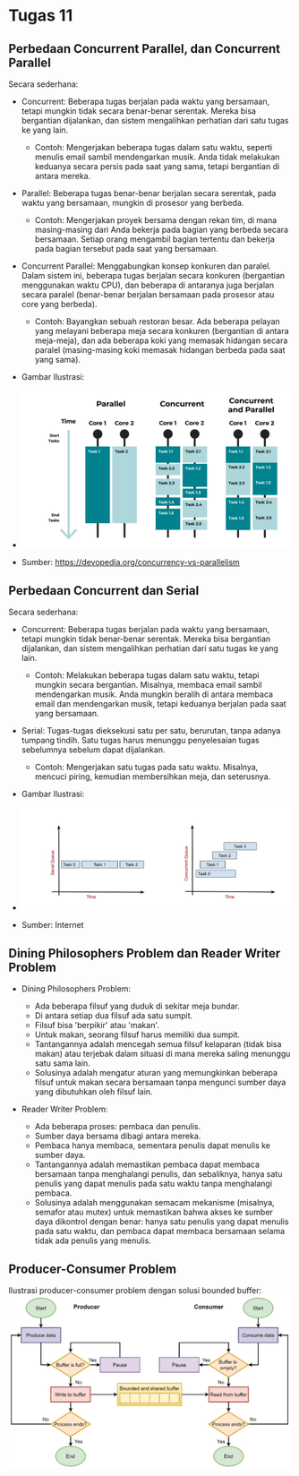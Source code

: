 # Tugas 11
## Perbedaan Concurrent Parallel, dan Concurrent Parallel
Secara sederhana:
- Concurrent: Beberapa tugas berjalan pada waktu yang bersamaan, tetapi mungkin tidak secara benar-benar serentak. Mereka bisa bergantian dijalankan, dan sistem mengalihkan perhatian dari satu tugas ke yang lain.
  - Contoh: Mengerjakan beberapa tugas dalam satu waktu, seperti menulis email sambil mendengarkan musik. Anda tidak melakukan keduanya secara persis pada saat yang sama, tetapi bergantian di antara mereka.

- Parallel: Beberapa tugas benar-benar berjalan secara serentak, pada waktu yang bersamaan, mungkin di prosesor yang berbeda.
  - Contoh: Mengerjakan proyek bersama dengan rekan tim, di mana masing-masing dari Anda bekerja pada bagian yang berbeda secara bersamaan. Setiap orang mengambil bagian tertentu dan bekerja pada bagian tersebut pada saat yang bersamaan.
 
- Concurrent Parallel: Menggabungkan konsep konkuren dan paralel. Dalam sistem ini, beberapa tugas berjalan secara konkuren (bergantian menggunakan waktu CPU), dan beberapa di antaranya juga berjalan secara paralel (benar-benar berjalan bersamaan pada prosesor atau core yang berbeda).
  - Contoh: Bayangkan sebuah restoran besar. Ada beberapa pelayan yang melayani beberapa meja secara konkuren (bergantian di antara meja-meja), dan ada beberapa koki yang memasak hidangan secara paralel (masing-masing koki memasak hidangan berbeda pada saat yang sama).
- Gambar Ilustrasi:
- ![](assets/concurrent-parallel.jpg)
- Sumber: https://devopedia.org/concurrency-vs-parallelism

## Perbedaan Concurrent dan Serial
Secara sederhana:
- Concurrent: Beberapa tugas berjalan pada waktu yang bersamaan, tetapi mungkin tidak benar-benar serentak. Mereka bisa bergantian dijalankan, dan sistem mengalihkan perhatian dari satu tugas ke yang lain.
  - Contoh: Melakukan beberapa tugas dalam satu waktu, tetapi mungkin secara bergantian. Misalnya, membaca email sambil mendengarkan musik. Anda mungkin beralih di antara membaca email dan mendengarkan musik, tetapi keduanya berjalan pada saat yang bersamaan.

- Serial: Tugas-tugas dieksekusi satu per satu, berurutan, tanpa adanya tumpang tindih. Satu tugas harus menunggu penyelesaian tugas sebelumnya sebelum dapat dijalankan.
  - Contoh: Mengerjakan satu tugas pada satu waktu. Misalnya, mencuci piring, kemudian membersihkan meja, dan seterusnya.
- Gambar Ilustrasi:
- ![](assets/concurrent-serial.jpg)
- Sumber: Internet

## Dining Philosophers Problem dan Reader Writer Problem
- Dining Philosophers Problem:
  - Ada beberapa filsuf yang duduk di sekitar meja bundar.
  - Di antara setiap dua filsuf ada satu sumpit.
  - Filsuf bisa 'berpikir' atau 'makan'.
  - Untuk makan, seorang filsuf harus memiliki dua sumpit.
  - Tantangannya adalah mencegah semua filsuf kelaparan (tidak bisa makan) atau terjebak dalam situasi di mana mereka saling menunggu satu sama lain.
  - Solusinya adalah mengatur aturan yang memungkinkan beberapa filsuf untuk makan secara bersamaan tanpa mengunci sumber daya yang dibutuhkan oleh filsuf lain.

- Reader Writer Problem:
  - Ada beberapa proses: pembaca dan penulis.
  - Sumber daya bersama dibagi antara mereka.
  - Pembaca hanya membaca, sementara penulis dapat menulis ke sumber daya.
  - Tantangannya adalah memastikan pembaca dapat membaca bersamaan tanpa menghalangi penulis, dan sebaliknya, hanya satu penulis yang dapat menulis pada satu waktu tanpa menghalangi pembaca.
  - Solusinya adalah menggunakan semacam mekanisme (misalnya, semafor atau mutex) untuk memastikan bahwa akses ke sumber daya dikontrol dengan benar: hanya satu penulis yang dapat menulis pada satu waktu, dan pembaca dapat membaca bersamaan selama tidak ada penulis yang menulis.

## Producer-Consumer Problem
Ilustrasi producer-consumer problem dengan solusi bounded buffer:
![](assets/bounded-buffer.jpg)
